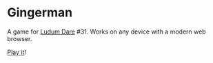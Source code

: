 Gingerman
=========

A game for [Ludum Dare](http://ludumdare.com) #31.
Works on any device with a modern web browser.

[Play it](http://hhsw.de/sites/proto/ld31)!
